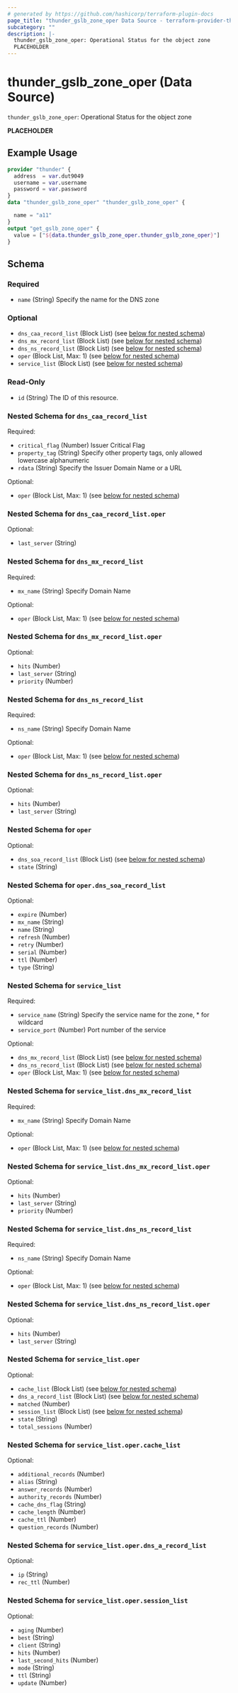 ```yaml
---
# generated by https://github.com/hashicorp/terraform-plugin-docs
page_title: "thunder_gslb_zone_oper Data Source - terraform-provider-thunder"
subcategory: ""
description: |-
  thunder_gslb_zone_oper: Operational Status for the object zone
  PLACEHOLDER
---
```


# thunder_gslb_zone_oper (Data Source)

`thunder_gslb_zone_oper`: Operational Status for the object zone

__PLACEHOLDER__

## Example Usage

```terraform
provider "thunder" {
  address  = var.dut9049
  username = var.username
  password = var.password
}
data "thunder_gslb_zone_oper" "thunder_gslb_zone_oper" {

  name = "a11"
}
output "get_gslb_zone_oper" {
  value = ["${data.thunder_gslb_zone_oper.thunder_gslb_zone_oper}"]
}
```

<!-- schema generated by tfplugindocs -->
## Schema

### Required

- `name` (String) Specify the name for the DNS zone

### Optional

- `dns_caa_record_list` (Block List) (see [below for nested schema](#nestedblock--dns_caa_record_list))
- `dns_mx_record_list` (Block List) (see [below for nested schema](#nestedblock--dns_mx_record_list))
- `dns_ns_record_list` (Block List) (see [below for nested schema](#nestedblock--dns_ns_record_list))
- `oper` (Block List, Max: 1) (see [below for nested schema](#nestedblock--oper))
- `service_list` (Block List) (see [below for nested schema](#nestedblock--service_list))

### Read-Only

- `id` (String) The ID of this resource.

<a id="nestedblock--dns_caa_record_list"></a>
### Nested Schema for `dns_caa_record_list`

Required:

- `critical_flag` (Number) Issuer Critical Flag
- `property_tag` (String) Specify other property tags, only allowed lowercase alphanumeric
- `rdata` (String) Specify the Issuer Domain Name or a URL

Optional:

- `oper` (Block List, Max: 1) (see [below for nested schema](#nestedblock--dns_caa_record_list--oper))

<a id="nestedblock--dns_caa_record_list--oper"></a>
### Nested Schema for `dns_caa_record_list.oper`

Optional:

- `last_server` (String)



<a id="nestedblock--dns_mx_record_list"></a>
### Nested Schema for `dns_mx_record_list`

Required:

- `mx_name` (String) Specify Domain Name

Optional:

- `oper` (Block List, Max: 1) (see [below for nested schema](#nestedblock--dns_mx_record_list--oper))

<a id="nestedblock--dns_mx_record_list--oper"></a>
### Nested Schema for `dns_mx_record_list.oper`

Optional:

- `hits` (Number)
- `last_server` (String)
- `priority` (Number)



<a id="nestedblock--dns_ns_record_list"></a>
### Nested Schema for `dns_ns_record_list`

Required:

- `ns_name` (String) Specify Domain Name

Optional:

- `oper` (Block List, Max: 1) (see [below for nested schema](#nestedblock--dns_ns_record_list--oper))

<a id="nestedblock--dns_ns_record_list--oper"></a>
### Nested Schema for `dns_ns_record_list.oper`

Optional:

- `hits` (Number)
- `last_server` (String)



<a id="nestedblock--oper"></a>
### Nested Schema for `oper`

Optional:

- `dns_soa_record_list` (Block List) (see [below for nested schema](#nestedblock--oper--dns_soa_record_list))
- `state` (String)

<a id="nestedblock--oper--dns_soa_record_list"></a>
### Nested Schema for `oper.dns_soa_record_list`

Optional:

- `expire` (Number)
- `mx_name` (String)
- `name` (String)
- `refresh` (Number)
- `retry` (Number)
- `serial` (Number)
- `ttl` (Number)
- `type` (String)



<a id="nestedblock--service_list"></a>
### Nested Schema for `service_list`

Required:

- `service_name` (String) Specify the service name for the zone, * for wildcard
- `service_port` (Number) Port number of the service

Optional:

- `dns_mx_record_list` (Block List) (see [below for nested schema](#nestedblock--service_list--dns_mx_record_list))
- `dns_ns_record_list` (Block List) (see [below for nested schema](#nestedblock--service_list--dns_ns_record_list))
- `oper` (Block List, Max: 1) (see [below for nested schema](#nestedblock--service_list--oper))

<a id="nestedblock--service_list--dns_mx_record_list"></a>
### Nested Schema for `service_list.dns_mx_record_list`

Required:

- `mx_name` (String) Specify Domain Name

Optional:

- `oper` (Block List, Max: 1) (see [below for nested schema](#nestedblock--service_list--dns_mx_record_list--oper))

<a id="nestedblock--service_list--dns_mx_record_list--oper"></a>
### Nested Schema for `service_list.dns_mx_record_list.oper`

Optional:

- `hits` (Number)
- `last_server` (String)
- `priority` (Number)



<a id="nestedblock--service_list--dns_ns_record_list"></a>
### Nested Schema for `service_list.dns_ns_record_list`

Required:

- `ns_name` (String) Specify Domain Name

Optional:

- `oper` (Block List, Max: 1) (see [below for nested schema](#nestedblock--service_list--dns_ns_record_list--oper))

<a id="nestedblock--service_list--dns_ns_record_list--oper"></a>
### Nested Schema for `service_list.dns_ns_record_list.oper`

Optional:

- `hits` (Number)
- `last_server` (String)



<a id="nestedblock--service_list--oper"></a>
### Nested Schema for `service_list.oper`

Optional:

- `cache_list` (Block List) (see [below for nested schema](#nestedblock--service_list--oper--cache_list))
- `dns_a_record_list` (Block List) (see [below for nested schema](#nestedblock--service_list--oper--dns_a_record_list))
- `matched` (Number)
- `session_list` (Block List) (see [below for nested schema](#nestedblock--service_list--oper--session_list))
- `state` (String)
- `total_sessions` (Number)

<a id="nestedblock--service_list--oper--cache_list"></a>
### Nested Schema for `service_list.oper.cache_list`

Optional:

- `additional_records` (Number)
- `alias` (String)
- `answer_records` (Number)
- `authority_records` (Number)
- `cache_dns_flag` (String)
- `cache_length` (Number)
- `cache_ttl` (Number)
- `question_records` (Number)


<a id="nestedblock--service_list--oper--dns_a_record_list"></a>
### Nested Schema for `service_list.oper.dns_a_record_list`

Optional:

- `ip` (String)
- `rec_ttl` (Number)


<a id="nestedblock--service_list--oper--session_list"></a>
### Nested Schema for `service_list.oper.session_list`

Optional:

- `aging` (Number)
- `best` (String)
- `client` (String)
- `hits` (Number)
- `last_second_hits` (Number)
- `mode` (String)
- `ttl` (String)
- `update` (Number)


